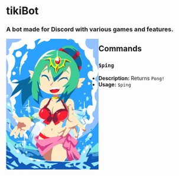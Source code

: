 # tikiBot

### A bot made for Discord with various games and features.

<img src="/static/tiki.jpg" width = 250 align="left">

## Commands
### ```$ping```

* **Description:** Returns ```Pong!```
* **Usage:** ```$ping```